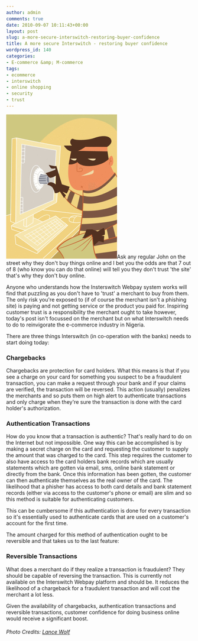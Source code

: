 ```yaml
---
author: admin
comments: true
date: 2010-09-07 10:11:43+00:00
layout: post
slug: a-more-secure-interswitch-restoring-buyer-confidence
title: A more secure Interswitch - restoring buyer confidence
wordpress_id: 140
categories:
- E-commerce &amp; M-commerce
tags:
- ecommerce
- interswitch
- online shopping
- security
- trust
---
```


[![](/public/uploads/2010/09/4600003516_b7613f8b82.jpg)](/public/uploads/2010/09/4600003516_b7613f8b82.jpg)Ask any regular John on the street why they don't buy things online and I bet you the odds are that 7 out of 8 (who know you can do that online) will tell you they don't trust 'the site' that's why they don't buy online.

Anyone who understands how the Insterswitch Webpay system works will find that puzzling as you don't have to 'trust' a merchant to buy from them. The only risk you're exposed to (if of course the merchant isn't a phishing site) is paying and not getting service or the product you paid for. Inspiring customer trust is a responsibility the merchant ought to take however, today's post isn't focussed on the merchant but on what Interswitch needs to do to reinvigorate the e-commerce industry in Nigeria.

There are three things Interswitch (in co-operation with the banks) needs to start doing today:


### Chargebacks


Chargebacks are protection for card holders. What this means is that if you see a charge on your card for something you suspect to be a fraudulent transaction, you can make a request through your bank and if your claims are verified, the transaction will be reversed. This action (usually) penalizes the merchants and so puts them on high alert to authenticate transactions and only charge when they're sure the transaction is done with the card holder's authorization.


### Authentication Transactions


How do you know that a transaction is authentic? That's really hard to do on the Internet but not impossible. One way this can be accomplished is by making a secret charge on the card and requesting the customer to supply the amount that was charged to the card. This step requires the customer to also have access to the card holders bank records which are usually statements which are gotten via email, sms, online bank statement or directly from the bank. Once this information has been gotten, the customer can then authenticate themselves as the real owner of the card. The likelihood that a phisher has access to both card details and bank statement records (either via access to the customer's phone or email) are slim and so this method is suitable for authenticating customers.

This can be cumbersome if this authentication is done for every transaction so it's essentially used to authenticate cards that are used on a customer's account for the first time.

The amount charged for this method of authentication ought to be reversible and that takes us to the last feature:


### Reversible Transactions


What does a merchant do if they realize a transaction is fraudulent? They should be capable of reversing the transaction. This is currently not available on the Interswitch Webpay platform and should be. It reduces the likelihood of a chargeback for a fraudulent transaction and will cost the merchant a lot less.

Given the availability of chargebacks, authentication transactions and reversible transactions, customer confidence for doing business online would receive a significant boost.


###### Photo Credits: [Lance Wolf](http://www.flickr.com/photos/lancewolf/4600003516/in/photostream/)
